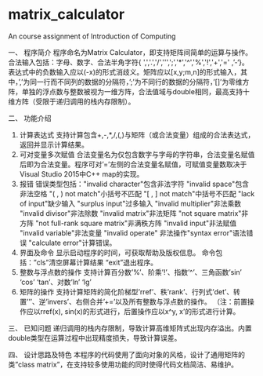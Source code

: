# matrix_calculator
An course assignment of Introduction of Computing

一、	程序简介
程序命名为Matrix Calculator，即支持矩阵间简单的运算与操作。合法输入包括：字母、数字、合法半角字符{ ',','.','/','\'',';','*','^','%','!','+','=' ,’-‘}。表达式中的负数输入应以(-x)的形式消歧义。矩阵应以[x,y;m,n]的形式输入，其中，’,’为同一行而不同列的数据的分隔符，’;’为不同行的数据的分隔符，’[]’为零维方阵，单独的浮点数与整数被视为一维方阵，合法值域与double相同，最高支持十维方阵（受限于递归调用的栈内存限制）。

二、	功能介绍
1.	计算表达式
支持计算包含+,-,*,/,(,)与矩阵（或合法变量）组成的合法表达式，返回并显示计算结果。
2.	可对变量多次赋值
合法变量名为仅包含数字与字母的字符串，合法变量名赋值后即为合法变量。程序可对’=’左侧的合法变量名赋值，可赋值变量数取决于Visual Studio 2015中C++ map的实现。
3.	报错
错误类型包括："invalid character"包含非法字符 "invalid space"包含非法空格 "( , ) not match"小括号不匹配 "[ , ] not match"中括号不匹配 "lack of input"缺少输入 "surplus input"过多输入 "invalid multiplier"非法乘数 "invalid divisor"非法除数 "invalid matrix"非法矩阵 "not square matrix"非方阵 "not full-rank square matrix"非满秩方阵 "invalid input"非法赋值 "invalid variable"非法变量 "invalid operate" 非法操作"syntax error"语法错误 "calculate error"计算错误。
4.	界面及命令
显示启动程序的时间，可获取帮助及版权信息。
命令包括：”cls”清空屏幕计算结果 “exit”退出程序。
5.	整数与浮点数的操作
支持计算百分数’%’、阶乘’!’、指数’^’、三角函数’sin’ ‘cos’ ‘tan’、对数’ln’ ‘lg’
6.	矩阵的操作
支持计算矩阵的简化阶梯型’rref’、秩’rank’、行列式’det’、转置’’’、逆’invers’、右侧合并’+=’以及所有整数与浮点数的操作。
（注：前置操作应以rref(x), sin(x)的形式进行，后置操作应以x^y, x’的形式进行计算。

三、	已知问题
递归调用的栈内存限制，导致计算高维矩阵式出现内存溢出。内置double类型在运算过程中出现精度损失，导致计算误差。

四、	设计思路及特色
本程序的代码使用了面向对象的风格，设计了通用矩阵的类”class matrix”，在支持较多使用功能的同时使得代码文档简洁、易维护。
